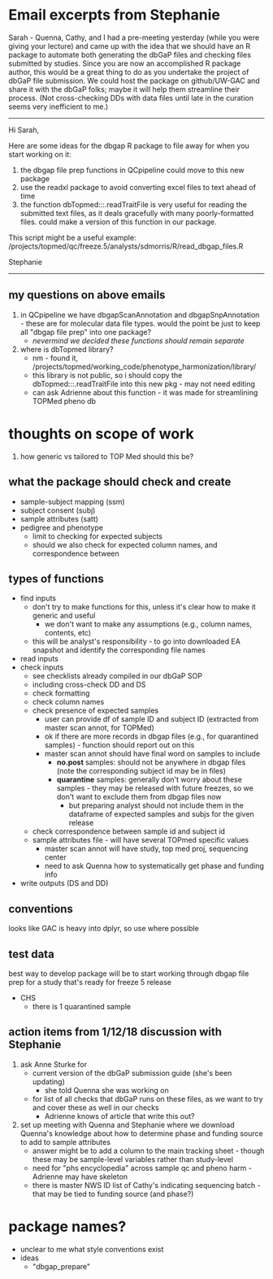 # Email excerpts from Stephanie

Sarah - Quenna, Cathy, and I had a pre-meeting yesterday (while you were giving your lecture) and came up with the idea that we should have an R package to automate both generating the dbGaP files and checking files submitted by studies. Since you are now an accomplished R package author, this would be a great thing to do as you undertake the project of dbGaP file submission. We could host the package on github/UW-GAC and share it with the dbGaP folks; maybe it will help them streamline their process. (Not cross-checking DDs with data files until late in the curation seems very inefficient to me.)

---

Hi Sarah,

Here are some ideas for the dbgap R package to file away for when you start working on it:

1. the dbgap file prep functions in QCpipeline could move to this new package
2. use the readxl package to avoid converting excel files to text ahead of time
3. the function dbTopmed:::.readTraitFile is very useful for reading the submitted text files, as it deals gracefully with many poorly-formatted files. could make a version of this function in our package.

This script might be a useful example:
/projects/topmed/qc/freeze.5/analysts/sdmorris/R/read_dbgap_files.R

Stephanie

---

## my questions on above emails

1. in QCpipeline we have dbgapScanAnnotation and dbgapSnpAnnotation - these are for molecular data file types. would the point be just to keep all "dbgap file prep" into one package?
	- _nevermind we decided these functions should remain separate_
3. where is dbTopmed library?
	- nm - found it, /projects/topmed/working_code/phenotype_harmonization/library/
	- this library is not public, so i should copy the dbTopmed:::.readTraitFile into this new pkg - may not need editing
	- can ask Adrienne about this function - it was made for streamlining TOPMed pheno db

# thoughts on scope of work
1. how generic vs tailored to TOP Med should this be?

## what the package should check and create
- sample-subject mapping (ssm)
- subject consent (subj)
- sample attributes (satt)
- pedigree and phenotype
	- limit to checking for expected subjects
	- should we also check for expected column names, and correspondence between 

## types of functions
- find inputs 
	- don't try to make functions for this, unless it's clear how to make it generic and useful
		- we don't want to make any assumptions (e.g., column names, contents, etc)
	- this will be analyst's responsibility - to go into downloaded EA snapshot and identify the corresponding file names
- read inputs 
- check inputs
	- see checklists already compiled in our dbGaP SOP
	- including cross-check DD and DS
	- check formatting
	- check column names
	- check presence of expected samples
		- user can provide df of sample ID and subject ID (extracted from master scan annot, for TOPMed)
		- ok if there are more records in dbgap files (e.g., for quarantined samples) - function should report out on this
		- master scan annot should have final word on samples to include
			- __no.post__ samples: should not be anywhere in dbgap files (note the corresponding subject id may be in files)
			- __quarantine__ samples: generally don't worry about these samples - they may be released with future freezes, so we don't want to exclude them from dbgap files now
				- but preparing analyst should not include them in the dataframe of expected samples and subjs for the given release
	- check correspondence between sample id and subject id
	- sample attributes file - will have several TOPmed specific values
		- master scan annot will have study, top med proj, sequencing center
		- need to ask Quenna how to systematically get phase and funding info
- write outputs (DS and DD)

## conventions
looks like GAC is heavy into dplyr, so use where possible

## test data
best way to develop package will be to start working through dbgap file prep for a study that's ready for freeze 5 release
- CHS
	- there is 1 quarantined sample

## action items from 1/12/18 discussion with Stephanie
1. ask Anne Sturke for 
	- current version of the dbGaP submission guide (she's been updating)
		- she told Quenna she was working on
	- for list of all checks that dbGaP runs on these files, as we want to try and cover these as well in our checks
		- Adrienne knows of article that write this out?
2. set up meeting with Quenna and Stephanie where we download Quenna's knowledge about how to determine phase and funding source to add to sample attributes
	- answer might be to add a column to the main tracking sheet - though these may be sample-level variables rather than study-level
	- need for "phs encyclopedia" across sample qc and pheno harm - Adrienne may have skeleton
	- there is master NWS ID list of Cathy's indicating sequencing batch - that may be tied to funding source (and phase?)

# package names?
- unclear to me what style conventions exist
- ideas
	- "dbgap_prepare"
 
 


